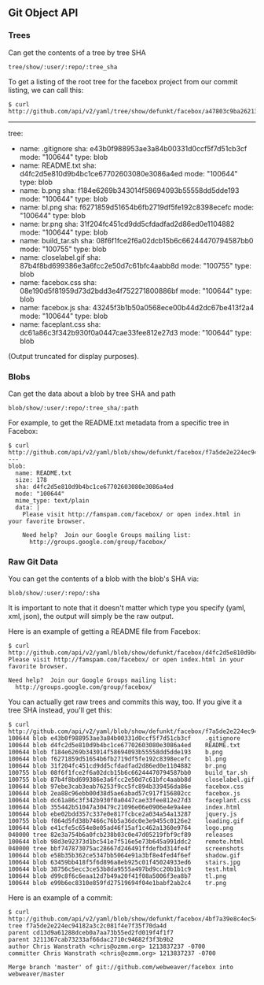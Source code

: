## Git Object API ##

### Trees ###

Can get the contents of a tree by tree SHA

	tree/show/:user/:repo/:tree_sha

To get a listing of the root tree for the facebox project from our commit listing, we can call this:

	$ curl http://github.com/api/v2/yaml/tree/show/defunkt/facebox/a47803c9ba26213ff194f042ab686a7749b17476
  --- 
  tree: 
  - name: .gitignore
    sha: e43b0f988953ae3a84b00331d0ccf5f7d51cb3cf
    mode: "100644"
    type: blob
  - name: README.txt
    sha: d4fc2d5e810d9b4bc1ce67702603080e3086a4ed
    mode: "100644"
    type: blob
  - name: b.png
    sha: f184e6269b343014f58694093b55558dd5dde193
    mode: "100644"
    type: blob
  - name: bl.png
    sha: f6271859d51654b6fb2719df5fe192c8398ecefc
    mode: "100644"
    type: blob
  - name: br.png
    sha: 31f204fc451cd9dd5cfdadfad2d86ed0e1104882
    mode: "100644"
    type: blob
  - name: build_tar.sh
    sha: 08f6f1fce2f6a02dcb15b6c66244470794587bb0
    mode: "100755"
    type: blob
  - name: closelabel.gif
    sha: 87b4f8bd699386e3a6fcc2e50d7c61bfc4aabb8d
    mode: "100755"
    type: blob
  - name: facebox.css
    sha: 08e190d5f81959d73d2bdd3e4f752271800886bf
    mode: "100644"
    type: blob
  - name: facebox.js
    sha: 43245f3b1b50a0568ece00b44d2dc67be413f2a4
    mode: "100644"
    type: blob
  - name: faceplant.css
    sha: dc61a86c3f342b930f0a0447cae33fee812e27d3
    mode: "100644"
    type: blob

(Output truncated for display purposes).

### Blobs ###
	
Can get the data about a blob by tree SHA and path

	blob/show/:user/:repo/:tree_sha/:path

For example, to get the README.txt metadata from a specific tree in Facebox:

	$ curl http://github.com/api/v2/yaml/blob/show/defunkt/facebox/f7a5de2e224ec94182a3c2c081f4e7f4d/README.txt
	--- 
	blob: 
	  name: README.txt
	  size: 178
	  sha: d4fc2d5e810d9b4bc1ce67702603080e3086a4ed
	  mode: "100644"
	  mime_type: text/plain
	  data: |
	    Please visit http://famspam.com/facebox/ or open index.html in your favorite browser.

	    Need help?  Join our Google Groups mailing list:
	      http://groups.google.com/group/facebox/



### Raw Git Data ###

You can get the contents of a blob with the blob's SHA via:

	blob/show/:user/:repo/:sha

It is important to note that it doesn't matter which type you specify (yaml, xml, json), the output will simply be the raw output.

Here is an example of getting a README file from Facebox:

	$ curl http://github.com/api/v2/yaml/blob/show/defunkt/facebox/d4fc2d5e810d9b4bc1ce67702603080e3086a4ed
	Please visit http://famspam.com/facebox/ or open index.html in your favorite browser.

	Need help?  Join our Google Groups mailing list:
	  http://groups.google.com/group/facebox/

You can actually get raw trees and commits this way, too.  If you give it a tree SHA instead, you'll get this:

	$ curl http://github.com/api/v2/yaml/blob/show/defunkt/facebox/f7a5de2e224ec94182a3c2c081f4e7f4d
	100644 blob e43b0f988953ae3a84b00331d0ccf5f7d51cb3cf	.gitignore
	100644 blob d4fc2d5e810d9b4bc1ce67702603080e3086a4ed	README.txt
	100644 blob f184e6269b343014f58694093b55558dd5dde193	b.png
	100644 blob f6271859d51654b6fb2719df5fe192c8398ecefc	bl.png
	100644 blob 31f204fc451cd9dd5cfdadfad2d86ed0e1104882	br.png
	100755 blob 08f6f1fce2f6a02dcb15b6c66244470794587bb0	build_tar.sh
	100755 blob 87b4f8bd699386e3a6fcc2e50d7c61bfc4aabb8d	closelabel.gif
	100644 blob 97ebe3cab3eab76253f9cc5fc894b339456da86e	facebox.css
	100644 blob 2ea88c96ebb00d38d5ae6abad57c917f156802cc	facebox.js
	100644 blob dc61a86c3f342b930f0a0447cae33fee812e27d3	faceplant.css
	100644 blob 355442b51047a30479c21096e06e0906e4e9a4ee	index.html
	100644 blob ebe02bdd357c337e0e817fcbce2a034a54a13287	jquery.js
	100755 blob f864d5fd38b7466c76b5a36dc0e3e9455c0126e2	loading.gif
	100644 blob e41cfe5c654e8e05ad46f15af1c462a1360e9764	logo.png
	040000 tree 82e3a754b6a0fcb238b03c0e47d05219fbf9cf89	releases
	100644 blob 98d3e92373d1bc541e7f516e5e73b645a991ddc2	remote.html
	040000 tree bbf747873075ac28667d246491ffdefbd314fe4f	screenshots
	100644 blob e58b35b362ce5347bb5064e91a3bf8e4fed4f6ef	shadow.gif
	100644 blob 63459bb418f5f6d896a8eb925c01f45024933ed6	stairs.jpg
	100644 blob 38756c5ecc3ce53b8da9555a497bd9cc20b1b1c9	test.html
	100644 blob d99c8f6c6eaa12d7b49a20f41f08a5006f3ea8b7	tl.png
	100644 blob e99b6ec8310e859fd27519694f04e1babf2ab2c4	tr.png

Here is an example of a commit:

	$ curl http://github.com/api/v2/yaml/blob/show/defunkt/facebox/4bf7a39e8c4ec54f8b4cd594a3616d69004aba69
	tree f7a5de2e224ec94182a3c2c081f4e7f35f70da4d
	parent cd13d9a61288dceb0a7aa73b55ed2fd019f4f1f7
	parent 3211367cab73233af66dac2710c94682f3f3b9b2
	author Chris Wanstrath <chris@ozmm.org> 1213837237 -0700
	committer Chris Wanstrath <chris@ozmm.org> 1213837237 -0700

	Merge branch 'master' of git://github.com/webweaver/facebox into webweaver/master

